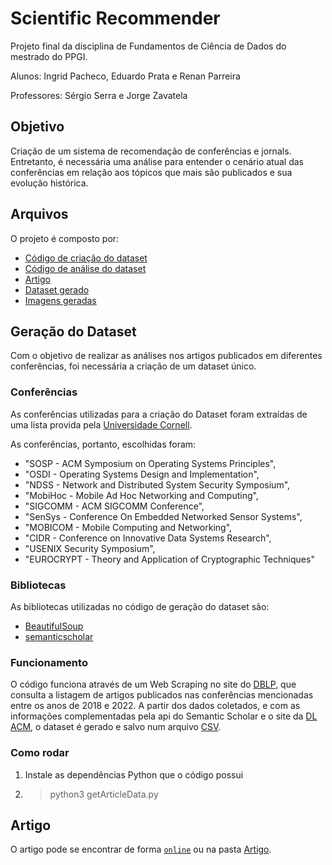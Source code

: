 # Scientific Recommender

Projeto final da disciplina de Fundamentos de Ciência de Dados do mestrado do PPGI.

Alunos: Ingrid Pacheco, Eduardo Prata e Renan Parreira

Professores: Sérgio Serra e Jorge Zavatela

## Objetivo

Criação de um sistema de recomendação de conferências e jornals. Entretanto, é necessária uma análise para entender o cenário atual das conferências em relação aos tópicos que mais são publicados e sua evolução histórica.

## Arquivos

O projeto é composto por:

* [Código de criação do dataset](/getArticleData.py)
* [Código de análise do dataset](/articleAnalysis.py)
* [Artigo](/Artigo/Scientific_Recommender.pdf)
* [Dataset gerado](/Dataset/articles-2022-09-19.csv)
* [Imagens geradas](/Imagens/)

## Geração do Dataset

Com o objetivo de realizar as análises nos artigos publicados em diferentes conferências, foi necessária a criação de um dataset único.

### Conferências

As conferências utilizadas para a criação do Dataset foram extraídas de uma lista provida pela [Universidade Cornell](https://www.cs.cornell.edu/andru/csconf.html).

As conferências, portanto, escolhidas foram:

* "SOSP - ACM Symposium on Operating Systems Principles",
* "OSDI - Operating Systems Design and Implementation",
* "NDSS - Network and Distributed System Security Symposium",
* "MobiHoc - Mobile Ad Hoc Networking and Computing",
* "SIGCOMM - ACM SIGCOMM Conference",
* "SenSys - Conference On Embedded Networked Sensor Systems",
* "MOBICOM - Mobile Computing and Networking",
* "CIDR - Conference on Innovative Data Systems Research",
* "USENIX Security Symposium",
* "EUROCRYPT - Theory and Application of Cryptographic Techniques"

### Bibliotecas

As bibliotecas utilizadas no código de geração do dataset são:

* [BeautifulSoup](https://www.crummy.com/software/BeautifulSoup/bs4/doc/)
* [semanticscholar](https://pypi.org/project/semanticscholar/)

### Funcionamento

O código funciona através de um Web Scraping no site do [DBLP](https://dblp.org/), que consulta a listagem de artigos publicados nas conferências mencionadas entre os anos de 2018 e 2022. A partir dos dados coletados, e com as informações complementadas pela api do Semantic Scholar e o site da [DL ACM](https://dl.acm.org/), o dataset é gerado e salvo num arquivo [CSV](/Dataset/articles-2022-09-19.csv).

### Como rodar

1. Instale as dependências Python que o código possui
2. > python3 getArticleData.py

## Artigo

O artigo pode se encontrar de forma [`online`](https://www.overleaf.com/8891746977wpkbvdfbzjdn) ou na pasta [Artigo](/Artigo/Scientific_Recommender.pdf).